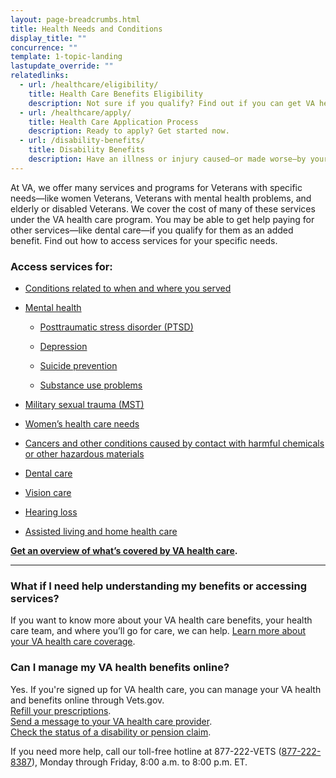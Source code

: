 ```yaml
---
layout: page-breadcrumbs.html
title: Health Needs and Conditions
display_title: ""
concurrence: ""
template: 1-topic-landing
lastupdate_override: ""
relatedlinks:
  - url: /healthcare/eligibility/
    title: Health Care Benefits Eligibility
    description: Not sure if you qualify? Find out if you can get VA health care benefits.
  - url: /healthcare/apply/
    title: Health Care Application Process
    description: Ready to apply? Get started now.
  - url: /disability-benefits/
    title: Disability Benefits
    description: Have an illness or injury caused—or made worse—by your active-duty service? Find out if you can get disability benefits.
---
```


<div class="va-introtext">

At VA, we offer many services and programs for Veterans with specific needs—like women Veterans, Veterans with mental health problems, and elderly or disabled Veterans. We cover the cost of many of these services under the VA health care program. You may be able to get help paying for other services—like dental care—if you qualify for them as an added benefit. Find out how to access services for your specific needs.

</div>

### Access services for:

- [Conditions related to when and where you served](/healthcare/health-conditions/conditions-related-to-service-era/)

- [Mental health](/healthcare/health-conditions/mental-health/)

  - [Posttraumatic stress disorder (PTSD)](/healthcare/health-conditions/mental-health/ptsd/)

  - [Depression](/healthcare/health-conditions/mental-health/depression/)

  - [Suicide prevention](/healthcare/health-conditions/mental-health/suicide-prevention/)

  - [Substance use problems](/healthcare/health-conditions/substance-use-problems/)

- [Military sexual trauma (MST)](/healthcare/health-conditions/military-sexual-trauma/)

- [Women’s health care needs](/healthcare/health-conditions/womens-health-care-needs/)

- [Cancers and other conditions caused by contact with harmful chemicals or other hazardous materials](/healthcare/health-conditions/exposure-to-hazardous-materials/)

- [Dental care](/healthcare/about-va-health-care/dental-care/)

- [Vision care](/healthcare/about-va-health-care/vision-care/)

- [Hearing loss](http://www.rehab.va.gov/PROSTHETICS/psas/Hearing_Aids.asp) 

- [Assisted living and home health care](/healthcare/about-va-health-care/assisted-living-and-home-health-care/)

**[Get an overview of what’s covered by VA health care](/healthcare/about-va-health-care/).**

------

### What if I need help understanding my benefits or accessing services? 

If you want to know more about your VA health care benefits, your health care team, and where you’ll go for care, we can help. [Learn more about your VA health care coverage](/healthcare/about-va-health-care/).

### Can I manage my VA health benefits online?

Yes. If you're signed up for VA health care, you can manage your VA health and benefits online through Vets.gov. <br />
[Refill your prescriptions](/healthcare/prescriptions/). <br />
[Send a message to your VA health care provider](/healthcare/messaging/). <br />
[Check the status of a disability or pension claim](/track-claims/). 

If you need more help, call our toll-free hotline at 877-222-VETS (<a href="tel:+1phonenumber">877-222-8387</a>), Monday through Friday, 8:00 a.m. to 8:00 p.m. ET.

